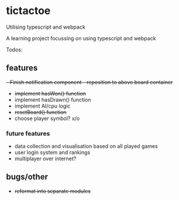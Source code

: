 # tictactoe
Utilising typescript and webpack

A learning project focussing on using typescript and webpack

Todos:

## features
  ~~- Finish notification component - reposition to above board container~~
  - ~~implement hasWon() function~~
  - implement hasDrawn() function
  - implement AI/cpu logic
  - ~~resetBoard() function~~
  - choose player symbol? x/o
  
### future features
  - data collection and visualisation based on all played games
  - user login system and rankings
  - multiplayer over internet?
  
## bugs/other
  - ~~reformat into separate modules~~

